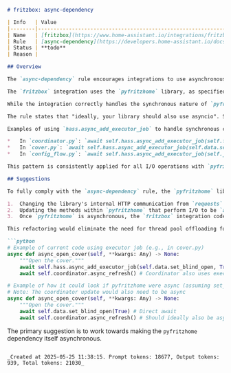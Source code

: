 ```markdown
# fritzbox: async-dependency

| Info   | Value                                                                    |
|--------|--------------------------------------------------------------------------|
| Name   | [fritzbox](https://www.home-assistant.io/integrations/fritzbox/)         |
| Rule   | [async-dependency](https://developers.home-assistant.io/docs/core/integration-quality-scale/rules/async-dependency) |
| Status | **todo**                                                                 |
| Reason |                                                                          |

## Overview

The `async-dependency` rule encourages integrations to use asynchronous libraries to align with Home Assistant's asyncio event loop, improving performance and code neatness. This rule is applicable to the `fritzbox` integration as it relies on an external library for communication.

The `fritzbox` integration uses the `pyfritzhome` library, as specified in the `manifest.json`. `pyfritzhome` is a synchronous library that uses the `requests` library for making HTTP calls.

While the integration correctly handles the synchronous nature of `pyfritzhome` by offloading I/O-bound calls to the executor thread pool using `hass.async_add_executor_job` (seen extensively in `coordinator.py`, `config_flow.py`, `__init__.py`, and various platform files like `cover.py`, `switch.py`, `light.py`, `climate.py`, `button.py`), the underlying dependency itself (`pyfritzhome`) is not asynchronous.

The rule states that "ideally, your library should also use asyncio". Since the core dependency is synchronous, the integration does not fully meet this ideal state described by the rule, even though it correctly uses `async_add_executor_job` to mitigate the impact. Therefore, the integration is marked as "todo" for this rule.

Examples of using `hass.async_add_executor_job` to handle synchronous calls:

*   In `coordinator.py`: `await self.hass.async_add_executor_job(self.fritz.login)`
*   In `cover.py`: `await self.hass.async_add_executor_job(self.data.set_blind_open, True)`
*   In `config_flow.py`: `await self.hass.async_add_executor_job(self._try_connect)`

This pattern is consistently applied for all I/O operations with `pyfritzhome`. However, the dependency itself remains synchronous.

## Suggestions

To fully comply with the `async-dependency` rule, the `pyfritzhome` library should be refactored to be asynchronous. This would involve:

1.  Changing the library's internal HTTP communication from `requests` (synchronous) to an asynchronous library like `aiohttp`.
2.  Updating the methods within `pyfritzhome` that perform I/O to be `async def` functions.
3.  Once `pyfritzhome` is asynchronous, the `fritzbox` integration code can be updated to directly `await` calls to the library methods instead of wrapping them in `hass.async_add_executor_job`.

This refactoring would eliminate the need for thread pool offloading for this dependency, resulting in more efficient and cleaner code within the integration, aligning with the rule's objective.

```python
# Example of current code using executor job (e.g., in cover.py)
async def async_open_cover(self, **kwargs: Any) -> None:
    """Open the cover."""
    await self.hass.async_add_executor_job(self.data.set_blind_open, True)
    await self.coordinator.async_refresh() # Coordinator also uses executor

# Example of how it could look if pyfritzhome were async (assuming set_blind_open was async)
# Note: The coordinator update would also need to be async
async def async_open_cover(self, **kwargs: Any) -> None:
    """Open the cover."""
    await self.data.set_blind_open(True) # Direct await
    await self.coordinator.async_refresh() # Should ideally also be async calls internally
```

The primary suggestion is to work towards making the `pyfritzhome` dependency itself asynchronous.
```

_Created at 2025-05-25 11:38:15. Prompt tokens: 18677, Output tokens: 939, Total tokens: 21030_
